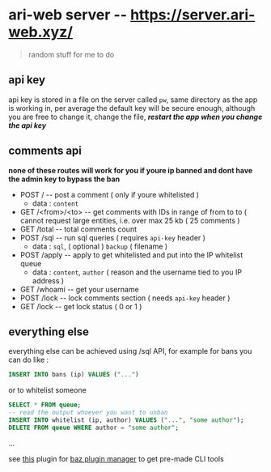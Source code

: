 # ari-web server -- <https://server.ari-web.xyz/>

> random stuff for me to do

## api key

api key is stored in a file on the server called `pw`, same
directory as the app is working in, per average the default
key will be secure enough, although you are free to change it,
change the file, **_restart the app when you change the api key_**

## comments api

**none of these routes will work for you if youre ip banned and dont have the admin key to bypass the ban**

-   POST / -- post a comment ( only if youre whitelisted )
    -   data : `content`
-   GET /\<from\>/\<to\> -- get comments with IDs in range of from to to ( cannot request large entities, i.e. over max 25 kb ( 25 comments )
-   GET /total -- total comments count
-   POST /sql -- run sql queries ( requires `api-key` header )
    -   data : `sql`, ( optional ) `backup` ( filename )
-   POST /apply -- apply to get whitelisted and put into the IP whitelist queue
    -   data : `content`, `author` ( reason and the username tied to you IP address )
-   GET /whoami -- get your username
-   POST /lock -- lock comments section ( needs `api-key` header )
-   GET /lock -- get lock status ( 0 or 1 )

## everything else

everything else can be achieved using /sql API, for example for bans you can do like :

```sql
INSERT INTO bans (ip) VALUES ("...")
```

or to whitelist someone

```sql
SELECT * FROM queue;
-- read the output whoever you want to unban
INSERT INTO whitelist (ip, author) VALUES ("...", "some author");
DELETE FROM queue WHERE author = "some author";
```

...

see [this](https://ari-web.xyz/gh/ari-web-comments-baz)
plugin for [baz plugin manager](https://ari-web.xyz/gh/baz)
to get pre-made CLI tools
